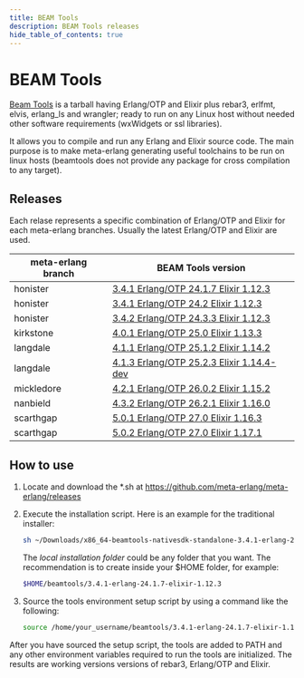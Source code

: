 ```yaml
---
title: BEAM Tools
description: BEAM Tools releases
hide_table_of_contents: true
---
```


# BEAM Tools

[Beam Tools](../docs/master/guides/guides-beamtools) is a tarball having Erlang/OTP and Elixir plus
rebar3, erlfmt, elvis, erlang_ls and wrangler; ready to run on any Linux host without 
needed other software requirements (wxWidgets or ssl libraries).

It allows you to compile and run any Erlang and Elixir source code. The main purpose is to
make meta-erlang generating useful toolchains to be run on linux hosts (beamtools does not provide any
package for cross compilation to any target).

## Releases

Each relase represents a specific combination of Erlang/OTP and Elixir for each meta-erlang branches. Usually
the latest Erlang/OTP and Elixir are used.

| meta-erlang branch | BEAM Tools version         |
| ------------------ | -------------------------- |
| honister           | [3.4.1 Erlang/OTP 24.1.7 Elixir 1.12.3](https://github.com/meta-erlang/meta-erlang/releases/tag/beamtools-0.1.0)     |
| honister           | [3.4.1 Erlang/OTP 24.2 Elixir 1.12.3](https://github.com/meta-erlang/meta-erlang/releases/tag/beamtools-0.2.0)       |
| honister           | [3.4.2 Erlang/OTP 24.3.3 Elixir 1.12.3](https://github.com/meta-erlang/meta-erlang/releases/tag/beamtools-0.3.0)     |
| kirkstone          | [4.0.1 Erlang/OTP 25.0 Elixir 1.13.3](https://github.com/meta-erlang/meta-erlang/releases/tag/beamtools-0.4.0)       |
| langdale           | [4.1.1 Erlang/OTP 25.1.2 Elixir 1.14.2](https://github.com/meta-erlang/meta-erlang/releases/tag/beamtools-0.5.0)     |
| langdale           | [4.1.3 Erlang/OTP 25.2.3 Elixir 1.14.4-dev](https://github.com/meta-erlang/meta-erlang/releases/tag/beamtools-0.6.0) |
| mickledore         | [4.2.1 Erlang/OTP 26.0.2 Elixir 1.15.2](https://github.com/meta-erlang/meta-erlang/releases/tag/beamtools-0.7.1)     |
| nanbield           | [4.3.2 Erlang/OTP 26.2.1 Elixir 1.16.0](https://github.com/meta-erlang/meta-erlang/releases/tag/beamtools-0.8.1)     |
| scarthgap          | [5.0.1 Erlang/OTP 27.0 Elixir 1.16.3](https://github.com/meta-erlang/meta-erlang/releases/tag/beamtools-0.9.0)       |
| scarthgap          | [5.0.2 Erlang/OTP 27.0 Elixir 1.17.1](https://github.com/meta-erlang/meta-erlang/releases/tag/beamtools-0.9.1)       |

## How to use

1. Locate and download the \*.sh at
   https://github.com/meta-erlang/meta-erlang/releases
1. Execute the installation script. Here is an example for the traditional
   installer:

   ```bash
   sh ~/Downloads/x86_64-beamtools-nativesdk-standalone-3.4.1-erlang-24.1.7-elixir-1.12.3.sh -y -d <local installation folder>
   ```

   The *local installation folder* could be any folder that you want. The recommendation is to create
   inside your $HOME folder, for example:
   
   ```bash
   $HOME/beamtools/3.4.1-erlang-24.1.7-elixir-1.12.3
   ```

1. Source the tools environment setup script by using a command like the
   following:

    ```bash
    source /home/your_username/beamtools/3.4.1-erlang-24.1.7-elixir-1.12.3/environment-setup-x86_64-pokysdk-linux
    ```

After you have sourced the setup script, the tools are added to PATH and any
other environment variables required to run the tools are initialized. The
results are working versions versions of rebar3, Erlang/OTP and Elixir.
